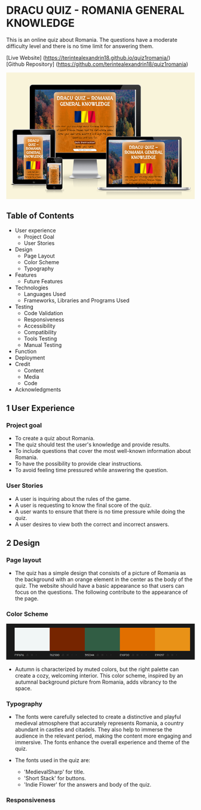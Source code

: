 # DRACU QUIZ - ROMANIA GENERAL KNOWLEDGE

<p> This is an online quiz about Romania. The questions have a moderate difficulty level and there is no time limit for answering them.</p>

[Live Website] (<https://terintealexandrin18.github.io/quiz1romania/>)<br>
[Github Repository] (<https://github.com/terintealexandrin18/quiz1romania>)

![I am responsive image of the website on small, medium and large size screens](assets/images/readme/iamresponsive.png)

## Table of Contents

- User experience
  - Project Goal
  - User Stories
- Design
  - Page Layout
  - Color Scheme
  - Typography
- Features
  - Future Features
- Technologies
  - Languages Used
  - Frameworks, Libraries and Programs Used
- Testing
  - Code Validation
  - Responsiveness
  - Accessibility
  - Compatibility
  - Tools Testing
  - Manual Testing
- Function
- Deployment
- Credit
  - Content
  - Media
  - Code
- Acknowledgments

## 1 User Experience
### Project goal

- To create a quiz about Romania.
- The quiz should test the user's knowledge and provide results.
- To include questions that cover the most well-known information about Romania.
- To have the possibility to provide clear instructions.
- To avoid feeling time pressured while answering the question.
  

### User Stories

- A user is inquiring about the rules of the game.
- A user is requesting to know the final score of the quiz.
- A user wants to ensure that there is no time pressure while doing the quiz.
- A user desires to view both the correct and incorrect answers.

## 2 Design
### Page layout

- The quiz has a simple design that consists of a picture of Romania as the background with an orange element in the center as the body of the quiz. The website should have a basic appearance so that users can focus on the questions. The following contribute to the appearance of the page.


### Color Scheme

![color scheme](assets/images/readme/colors.png)

- Autumn is characterized by muted colors, but the right palette can create a cozy, welcoming interior. This color scheme, inspired by an autumnal background picture from Romania, adds vibrancy to the space.

### Typography

- The fonts were carefully selected to create a distinctive and playful medieval atmosphere that accurately represents Romania, a country abundant in castles and citadels. They also help to immerse the audience in the relevant period, making the content more engaging and immersive. The fonts enhance the overall experience and theme of the quiz.

- The fonts used in the quiz are:
  - 'MedievalSharp' for title.
  - 'Short Stack' for buttons.
  - 'Indie Flower' for the answers and body of the quiz.

### Responsiveness
